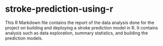 # stroke-prediction-using-r
This R Markdown file contains the report of the data analysis done for the project on building and deploying a stroke prediction model in R. It contains analysis such as data exploration, summary statistics, and building the prediction models.
